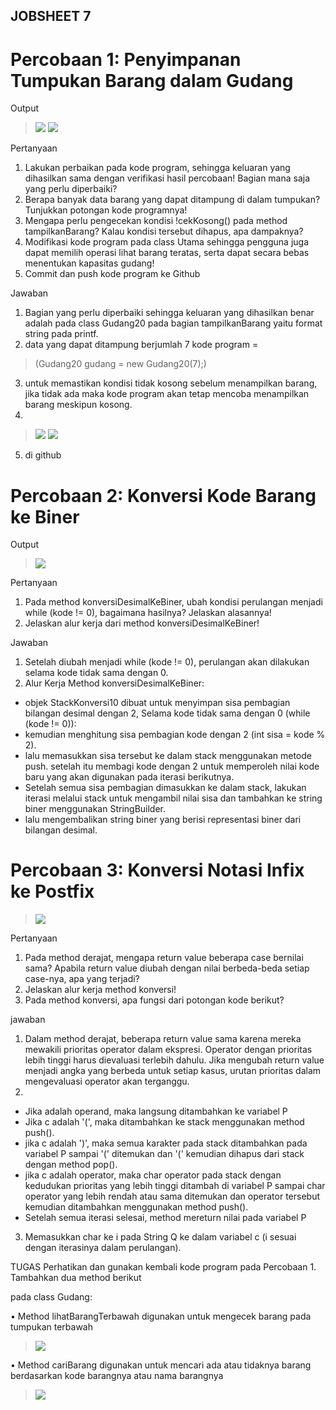 ## JOBSHEET 7

# Percobaan 1: Penyimpanan Tumpukan Barang dalam Gudang

Output
> <img src = "image.png">
> <img src = "image-1.png">

Pertanyaan

1. Lakukan perbaikan pada kode program, sehingga keluaran yang dihasilkan sama dengan verifikasi hasil percobaan! Bagian mana saja yang perlu diperbaiki?
2. Berapa banyak data barang yang dapat ditampung di dalam tumpukan? Tunjukkan potongan kode programnya!
3. Mengapa perlu pengecekan kondisi !cekKosong() pada method tampilkanBarang? Kalau kondisi tersebut dihapus, apa dampaknya?
4. Modifikasi kode program pada class Utama sehingga pengguna juga dapat memilih operasi lihat barang teratas, serta dapat secara bebas menentukan kapasitas gudang!
5. Commit dan push kode program ke Github

Jawaban

1. Bagian yang perlu diperbaiki sehingga keluaran yang dihasilkan benar adalah pada class Gudang20 pada bagian tampilkanBarang yaitu format string pada printf.
2. data yang dapat ditampung berjumlah 7 kode program = 
> (Gudang20 gudang = new Gudang20(7);)
3. untuk memastikan kondisi tidak kosong sebelum menampilkan barang, jika tidak ada maka kode program akan tetap mencoba menampilkan barang meskipun kosong.
4. 
> <img src = "image-2.png">
> <img src = "image-3.png">
5. di github

# Percobaan 2: Konversi Kode Barang ke Biner 

Output

> <img src = "image-4.png">

Pertanyaan

1. Pada method konversiDesimalKeBiner, ubah kondisi perulangan menjadi while (kode != 0), bagaimana hasilnya? Jelaskan alasannya!
2. Jelaskan alur kerja dari method konversiDesimalKeBiner!

Jawaban

1. Setelah diubah menjadi while (kode != 0), perulangan akan dilakukan selama kode tidak sama dengan 0.
2. Alur Kerja Method konversiDesimalKeBiner:
- objek StackKonversi10 dibuat untuk menyimpan sisa pembagian bilangan desimal dengan 2, Selama kode tidak sama dengan 0 (while (kode != 0)):
- kemudian menghitung sisa pembagian kode dengan 2 (int sisa = kode % 2).
- lalu memasukkan sisa tersebut ke dalam stack menggunakan metode push. setelah itu membagi kode dengan 2 untuk memperoleh nilai kode baru yang akan digunakan pada iterasi berikutnya.
- Setelah semua sisa pembagian dimasukkan ke dalam stack, lakukan iterasi melalui stack untuk mengambil nilai sisa dan tambahkan ke string biner menggunakan StringBuilder.
- lalu mengembalikan string biner yang berisi representasi biner dari bilangan desimal.

# Percobaan 3: Konversi Notasi Infix ke Postfix

> <img src = "image-5.png">

Pertanyaan

1. Pada method derajat, mengapa return value beberapa case bernilai sama? Apabila return
value diubah dengan nilai berbeda-beda setiap case-nya, apa yang terjadi?
2. Jelaskan alur kerja method konversi!
3. Pada method konversi, apa fungsi dari potongan kode berikut?

jawaban

1. Dalam method derajat, beberapa return value sama karena mereka mewakili prioritas operator dalam ekspresi. Operator dengan prioritas lebih tinggi harus dievaluasi terlebih dahulu. Jika mengubah return value menjadi angka yang berbeda untuk setiap kasus, urutan prioritas dalam mengevaluasi operator akan terganggu.
2. 
- Jika adalah operand, maka langsung ditambahkan ke variabel P
- Jika c adalah '(', maka ditambahkan ke stack menggunakan method push().
- jika c adalah ')', maka semua karakter pada stack ditambahkan pada variabel P sampai '(' ditemukan dan '(' kemudian dihapus dari stack dengan method pop().
- jika c adalah operator, maka char operator pada stack dengan kedudukan prioritas yang lebih tinggi ditambah di variabel P sampai char operator yang lebih rendah atau sama ditemukan dan operator tersebut kemudian ditambahkan menggunakan method push().
- Setelah semua iterasi selesai, method mereturn nilai pada variabel P
3. Memasukkan char ke i pada String Q ke dalam variabel c (i sesuai dengan iterasinya dalam perulangan).

TUGAS
Perhatikan dan gunakan kembali kode program pada Percobaan 1. Tambahkan dua method berikut

pada class Gudang:

• Method lihatBarangTerbawah digunakan untuk mengecek barang pada tumpukan terbawah
> <img src = "image-6.png">
• Method cariBarang digunakan untuk mencari ada atau tidaknya barang berdasarkan kode barangnya atau nama barangnya
> <img src = "image-7.png">

